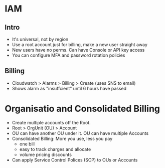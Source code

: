 # IAM

## Intro

- It's universal, not by region
- Use a root account just for billing, make a new user straight away
- New users have no perms. Can have Console or API key access
- You can configure MFA and password rotation policies

## Billing

- Cloudwatch > Alarms > Billing > Create (uses SNS to email)
- Shows alarm as "insuffcient" until 6 hours have passed

# Organisatio and Consolidated Billing

- Create multiple accounts off the Root.
- Root > OrgUnit (OU) > Account
- OU can have another OU under it. OU can have multiple Accounts
- Consolidated Billing: More you use, less you pay
  - one bill
  - easy to track charges and allocate
  - volume pricing discounts
- Can apply Service Control Polices (SCP) to OUs or Accounts
